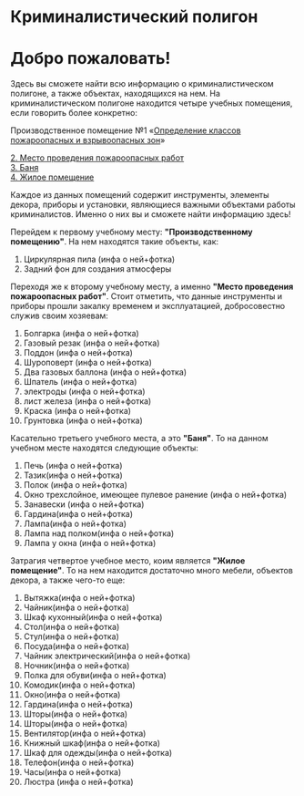 # Криминалистический полигон 
# Добро пожаловать! 
Здесь вы сможете найти всю информацию о криминалистическом полигоне, а также объектах, находящихся на нем. На криминалистическом полигоне находится четыре учебных помещения, если говорить более конкретно:

Производственное помещение №1 «[Определение классов пожароопасных и взрывоопасных зон](https://rekkk1n.github.io/-1/)»
<html>
<body>
  <a href="about2.md">2. Место проведения пожароопасных работ</a>
</body>
</html> <br>
<html>
<body>
  <a href="about3.md">3. Баня</a>
</body>
</html> <br> 
<html>
<body>
  <a href="about4.md">4. Жилое помещение</a>
</body>
</html>  

Каждое из данных помещений содержит инструменты, элементы декора, приборы и установки, являющиеся важными объектами работы криминалистов. Именно о них вы и сможете найти информацию здесь!


Перейдем к первому учебному месту: **"Производственному помещению"**. На нем находятся такие объекты, как: 
1. Циркулярная пила (инфа о ней+фотка)
2. Задний фон для создания атмосферы

Переходя же к второму учебному месту, а именно **"Место проведения пожароопасных работ"**. Стоит отметить, что данные инструменты и приборы прошли закалку временем и эксплуатацией, добросовестно служив своим хозяевам:
1. Болгарка (инфа о ней+фотка)
2. Газовый резак (инфа о ней+фотка)
3. Поддон (инфа о ней+фотка)
4. Шуроповерт (инфа о ней+фотка)
5. Два газовых баллона (инфа о ней+фотка)
6. Шпатель (инфа о ней+фотка)
7. электроды (инфа о ней+фотка)
8. лист железа (инфа о ней+фотка)
9. Краска (инфа о ней+фотка)
10. Грунтовка (инфа о ней+фотка)


Касательно третьего учебного места, а это **"Баня"**. То на данном учебном месте находятся следующие объекты:
1. Печь (инфа о ней+фотка)
2. Тазик(инфа о ней+фотка)
3. Полок (инфа о ней+фотка)
4. Окно трехслойное, имеющее пулевое ранение (инфа о ней+фотка)
5. Занавески (инфа о ней+фотка)
6. Гардина(инфа о ней+фотка)
7. Лампа(инфа о ней+фотка)
8. Лампа над полком(инфа о ней+фотка)
9. Лампа у окна (инфа о ней+фотка)

Затрагия четвертое учебное место, коим является **"Жилое помещение"**. То на нем находится достаточно много мебели, объектов декора, а также чего-то еще:
1. Вытяжка(инфа о ней+фотка)
2. Чайник(инфа о ней+фотка)
3. Шкаф кухонный(инфа о ней+фотка)
4. Стол(инфа о ней+фотка)
5. Стул(инфа о ней+фотка)
6. Посуда(инфа о ней+фотка)
7. Чайник электрический(инфа о ней+фотка)
8. Ночник(инфа о ней+фотка)
9. Полка для обуви(инфа о ней+фотка)
10. Комодик(инфа о ней+фотка)
11. Окно(инфа о ней+фотка)
12. Гардина(инфа о ней+фотка)
13. Шторы(инфа о ней+фотка)
14. Шторы(инфа о ней+фотка)
15. Вентилятор(инфа о ней+фотка)
16. Книжный шкаф(инфа о ней+фотка)
17. Шкаф для одежды(инфа о ней+фотка)
18. Телефон(инфа о ней+фотка)
19. Часы(инфа о ней+фотка)
20. Люстра (инфа о ней+фотка)


